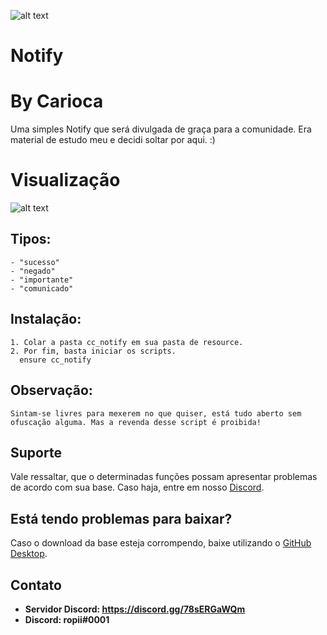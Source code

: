 ![alt text](https://i.imgur.com/i2CODhn.png)

# Notify
# By Carioca
Uma simples Notify que será divulgada de graça para a comunidade. Era material de estudo meu e decidi soltar por aqui. :)

# Visualização
![alt text](https://media.discordapp.net/attachments/776536471195877376/863461136300900352/unknown.png)

## Tipos:
```
- "sucesso"
- "negado"
- "importante"
- "comunicado"
```

## Instalação:
```
1. Colar a pasta cc_notify em sua pasta de resource.
2. Por fim, basta iniciar os scripts.
  ensure cc_notify
```

## Observação:
```
Sintam-se livres para mexerem no que quiser, está tudo aberto sem ofuscação alguma. Mas a revenda desse script é proibida!
```

## Suporte
Vale ressaltar, que o determinadas funções possam apresentar problemas de acordo com sua base. Caso haja, entre em nosso [Discord](https://discord.gg/w6wK9MW4cW).

## Está tendo problemas para baixar?
Caso o download da base esteja corrompendo, baixe utilizando o [GitHub Desktop](https://desktop.github.com).

## Contato
- **Servidor Discord: https://discord.gg/78sERGaWQm**
- **Discord: ropii#0001**
